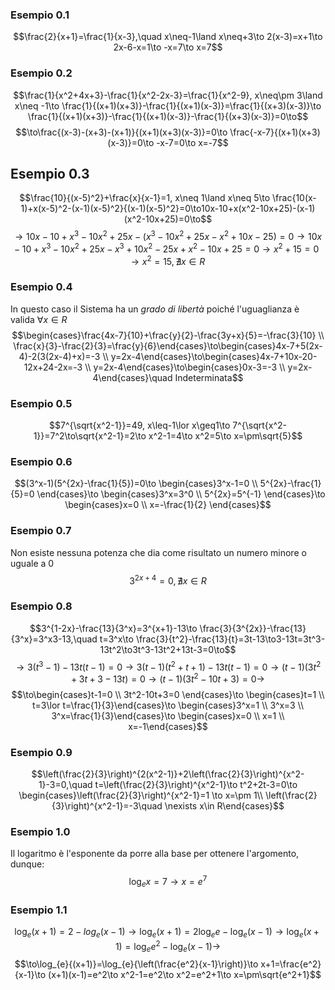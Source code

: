 ### Esempio 0.1
$$\frac{2}{x+1}=\frac{1}{x-3},\quad x\neq-1\land x\neq+3\to 2(x-3)=x+1\to 2x-6-x=1\to -x=7\to x=7$$
### Esempio 0.2
$$\frac{1}{x^2+4x+3}-\frac{1}{x^2-2x-3}=\frac{1}{x^2-9}, x\neq\pm 3\land x\neq -1\to \frac{1}{(x+1)(x+3)}-\frac{1}{(x+1)(x-3)}=\frac{1}{(x+3)(x-3)}\to \frac{1}{(x+1)(x+3)}-\frac{1}{(x+1)(x-3)}-\frac{1}{(x+3)(x-3)}=0\to$$
$$\to\frac{(x-3)-(x+3)-(x+1)}{(x+1)(x+3)(x-3)}=0\to \frac{-x-7}{(x+1)(x+3)(x-3)}=0\to -x-7=0\to x=-7$$
## Esempio 0.3
$$\frac{10}{(x-5)^2}+\frac{x}{x-1}=1, x\neq 1\land x\neq 5\to \frac{10(x-1)+x(x-5)^2-(x-1)(x-5)^2}{(x-1)(x-5)^2}=0\to10x-10+x(x^2-10x+25)-(x-1)(x^2-10x+25)=0\to$$
$$\to 10x-10+x^3-10x^2+25x-(x^3-10x^2+25x-x^2+10x-25)=0\to 10x-10+x^3-10x^2+25x-x^3+10x^2-25x+x^2-10x+25=0\to x^2+15=0\to x^2=15,\nexists x\in R$$
### Esempio 0.4
In questo caso il Sistema ha un *grado di libertà* poiché l'uguaglianza è valida $\forall x\in R$ 
$$\begin{cases}\frac{4x-7}{10}+\frac{y}{2}-\frac{3y+x}{5}=-\frac{3}{10} \\ \frac{x}{3}-\frac{2}{3}=\frac{y}{6}\end{cases}\to\begin{cases}4x-7+5(2x-4)-2(3(2x-4)+x)=-3 \\ y=2x-4\end{cases}\to\begin{cases}4x-7+10x-20-12x+24-2x=-3 \\ y=2x-4\end{cases}\to\begin{cases}0x-3=-3 \\ y=2x-4\end{cases}\quad Indeterminata$$
### Esempio 0.5
$$7^{\sqrt{x^2-1}}=49, x\leq-1\lor x\geq1\to 7^{\sqrt{x^2-1}}=7^2\to\sqrt{x^2-1}=2\to x^2-1=4\to x^2=5\to x=\pm\sqrt{5}$$
### Esempio 0.6
$$(3^x-1)(5^{2x}-\frac{1}{5})=0\to \begin{cases}3^x-1=0 \\ 5^{2x}-\frac{1}{5}=0 \end{cases}\to \begin{cases}3^x=3^0 \\ 5^{2x}=5^{-1} \end{cases}\to \begin{cases}x=0 \\ x=-\frac{1}{2} \end{cases}$$
### Esempio 0.7
Non esiste nessuna potenza che dia come risultato un numero minore o uguale a 0
$$3^{2x+4}=0,\nexists x\in R$$
### Esempio 0.8
$$3^{1-2x}-\frac{13}{3^x}=3^{x+1}-13\to \frac{3}{3^{2x}}-\frac{13}{3^x}=3^x3-13,\quad t=3^x\to \frac{3}{t^2}-\frac{13}{t}=3t-13\to3-13t=3t^3-13t^2\to3t^3-13t^2+13t-3=0\to$$
$$\to 3(t^3-1)-13t(t-1)=0\to3(t-1)(t^2+t+1)-13t(t-1)=0\to (t-1)(3t^2+3t+3-13t)=0\to(t-1)(3t^2-10t+3)=0\to$$
$$\to\begin{cases}t-1=0 \\ 3t^2-10t+3=0 \end{cases}\to \begin{cases}t=1 \\ t=3\lor t=\frac{1}{3}\end{cases}\to \begin{cases}3^x=1 \\ 3^x=3 \\ 3^x=\frac{1}{3}\end{cases}\to \begin{cases}x=0 \\ x=1 \\ x=-1\end{cases}$$
### Esempio 0.9
$$\left(\frac{2}{3}\right)^{2(x^2-1)}+2\left(\frac{2}{3}\right)^{x^2-1}-3=0,\quad t=\left(\frac{2}{3}\right)^{x^2-1}\to t^2+2t-3=0\to \begin{cases}\left(\frac{2}{3}\right)^{x^2-1}=1 \to x=\pm 1\\ \left(\frac{2}{3}\right)^{x^2-1}=-3\quad \nexists x\in R\end{cases}$$
### Esempio 1.0
Il logaritmo è l'esponente da porre alla base per ottenere l'argomento, dunque:
$$\log_{e}{x}=7\to x=e^7$$
### Esempio 1.1
$$\log_{e}{(x+1)}=2-log_{e}{(x-1)}\to \log_{e}{(x+1)}=2\log_{e}{e}-\log_{e}{(x-1)}\to \log_{e}{(x+1)}=\log_{e}{e^2}-\log_{e}{(x-1)}\to  $$
$$\to\log_{e}{(x+1)}=\log_{e}{\left(\frac{e^2}{x-1}\right)}\to x+1=\frac{e^2}{x-1}\to (x+1)(x-1)=e^2\to x^2-1=e^2\to x^2=e^2+1\to x=\pm\sqrt{e^2+1}$$
